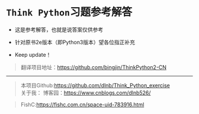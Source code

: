 # `Think Python`习题参考解答

* 这是参考解答，也就是说答案仅供参考
* 针对原书2e版本（即Python3版本）望各位指正补充

* Keep update！


> 翻译项目地址：https://github.com/bingjin/ThinkPython2-CN

---
> 本项目Github:https://github.com/dlnb/Think_Python_exercise  
> 关于我：
> 博客园：https://www.cnblogs.com/dlnb526/  
  
> FishC:https://fishc.com.cn/space-uid-783916.html
